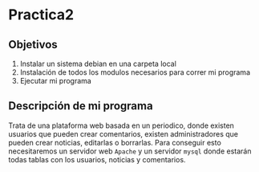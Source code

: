 Practica2
=========

Objetivos
---------
1. Instalar un sistema debian en una carpeta local
2. Instalación de todos los modulos necesarios para correr mi programa
3. Ejecutar mi programa

Descripción de mi programa
--------------------------
Trata de una plataforma web basada en un periodico, donde existen usuarios que pueden crear comentarios, existen administradores que pueden crear noticias, editarlas o borrarlas.
Para conseguir esto necesitaremos un servidor web `Apache` y un servidor `mysql` donde estarán todas tablas con los usuarios, noticias y comentarios.


